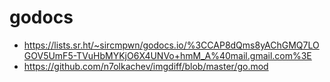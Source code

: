 # godocs

- <https://lists.sr.ht/~sircmpwn/godocs.io/%3CCAP8dQms8yAChGMQ7LOGOV5UmF5-TVuHbMYKjO6X4UNVo+hmM_A%40mail.gmail.com%3E>
- https://github.com/n7olkachev/imgdiff/blob/master/go.mod
